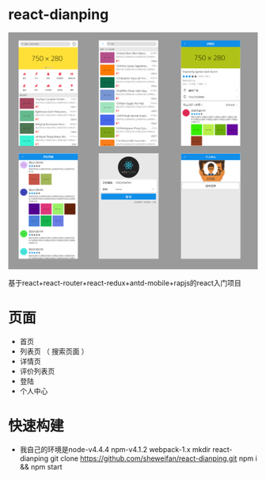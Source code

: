 # react-dianping

![项目总览](https://github.com/sheweifan/react-dianping/raw/dev/readmeFile/overview.png "项目总览") 

基于react+react-router+react-redux+antd-mobile+rapjs的react入门项目

# 页面
* 首页
* 列表页 （ 搜索页面 ）
* 详情页 
* 评价列表页
* 登陆
* 个人中心

# 快速构建
* 我自己的环境是node-v4.4.4 npm-v4.1.2 webpack-1.x
	mkdir react-dianping
	git clone https://github.com/sheweifan/react-dianping.git
	npm i && npm start
	
